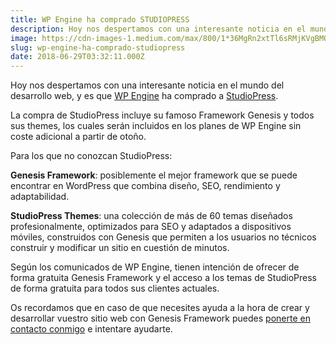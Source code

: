```yaml
---
title: WP Engine ha comprado STUDIOPRESS
description: Hoy nos despertamos con una interesante noticia en el mundo del desarrollo web, y es que WP Engine ha comprado a StudioPress.
image: https://cdn-images-1.medium.com/max/800/1*36MgRn2xtTl6sRMjKVgBMQ.jpeg
slug: wp-engine-ha-comprado-studiopress
date: 2018-06-29T03:32:11.000Z
---
```


Hoy nos despertamos con una interesante noticia en el mundo del desarrollo web, y es que [WP Engine](https://wpengine.com) ha comprado a [StudioPress](https://www.studiopress.com).

La compra de StudioPress incluye su famoso Framework Genesis y todos sus themes, los cuales serán incluidos en los planes de WP Engine sin coste adicional a partir de otoño.

Para los que no conozcan StudioPress:

**Genesis Framework**: posiblemente el mejor framework que se puede encontrar en WordPress que combina diseño, SEO, rendimiento y adaptabilidad.

**StudioPress Themes**: una colección de más de 60 temas diseñados profesionalmente, optimizados para SEO y adaptados a dispositivos móviles, construidos con Genesis que permiten a los usuarios no técnicos construir y modificar un sitio en cuestión de minutos.

Según los comunicados de WP Engine, tienen intención de ofrecer de forma gratuita Genesis Framework y el acceso a los temas de StudioPress de forma gratuita para todos sus clientes actuales.

Os recordamos que en caso de que necesites ayuda a la hora de crear y desarrollar vuestro sitio web con Genesis Framework puedes [ponerte en contacto conmigo](mailto:info@ajra.es) e intentare ayudarte.
